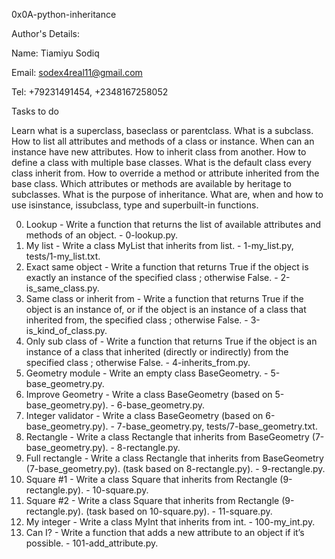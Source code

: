0x0A-python-inheritance

Author's Details:

Name: Tiamiyu Sodiq	

Email: sodex4real11@gmail.com

Tel: +79231491454, +2348167258052

Tasks to do

Learn what is a superclass, baseclass or parentclass. What is a subclass. How to list all attributes and methods of a class or instance. When can an instance have new attributes. How to inherit class from another. How to define a class with multiple base classes. What is the default class every class inherit from. How to override a method or attribute inherited from the base class. Which attributes or methods are available by heritage to subclasses. What is the purpose of inheritance. What are, when and how to use isinstance, issubclass, type and superbuilt-in functions.

0. Lookup - Write a function that returns the list of available attributes and methods of an object. - 0-lookup.py.
1. My list - Write a class MyList that inherits from list. - 1-my_list.py, tests/1-my_list.txt.
2. Exact same object - Write a function that returns True if the object is exactly an instance of the specified class ; otherwise False. - 2-is_same_class.py.
3. Same class or inherit from - Write a function that returns True if the object is an instance of, or if the object is an instance of a class that inherited from, the specified class ; otherwise False. - 3-is_kind_of_class.py.
4. Only sub class of - Write a function that returns True if the object is an instance of a class that inherited (directly or indirectly) from the specified class ; otherwise False. - 4-inherits_from.py.
5. Geometry module - Write an empty class BaseGeometry. - 5-base_geometry.py.
6. Improve Geometry - Write a class BaseGeometry (based on 5-base_geometry.py). - 6-base_geometry.py.
7. Integer validator - Write a class BaseGeometry (based on 6-base_geometry.py). - 7-base_geometry.py, tests/7-base_geometry.txt.
8. Rectangle - Write a class Rectangle that inherits from BaseGeometry (7-base_geometry.py). - 8-rectangle.py.
9. Full rectangle - Write a class Rectangle that inherits from BaseGeometry (7-base_geometry.py). (task based on 8-rectangle.py). - 9-rectangle.py.
10. Square #1 - Write a class Square that inherits from Rectangle (9-rectangle.py). - 10-square.py.
11. Square #2 - Write a class Square that inherits from Rectangle (9-rectangle.py). (task based on 10-square.py). - 11-square.py.
12. My integer - Write a class MyInt that inherits from int. - 100-my_int.py.
13. Can I? - Write a function that adds a new attribute to an object if it’s possible. - 101-add_attribute.py.

